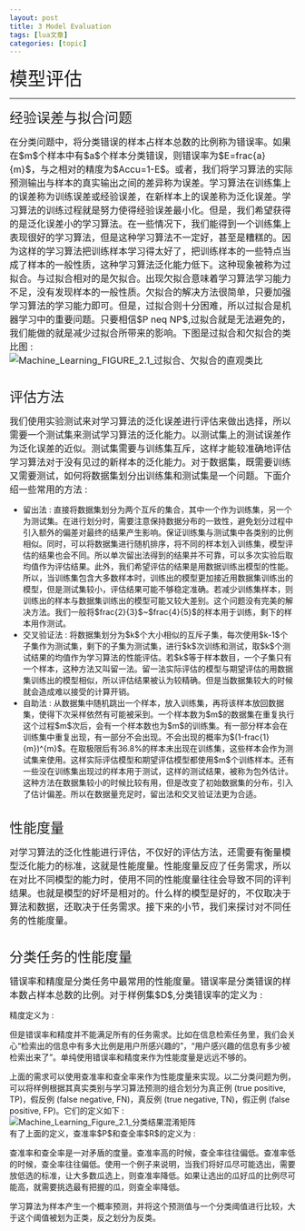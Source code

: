 ```yaml
---
layout: post
title: 3 Model Evaluation 
tags: [lua文章]
categories: [topic]
---
```

<p><font size="6">模型评估<br/></font></p>
<hr/>
<p><font size="5">经验误差与拟合问题</font></p>
<p><font size="3">在分类问题中，将分类错误的样本占样本总数的比例称为错误率。如果在$m$个样本中有$a$个样本分类错误，则错误率为$E=frac{a}{m}$，与之相对的精度为$Accu=1-E$。或者，我们将学习算法的实际预测输出与样本的真实输出之间的差异称为误差。学习算法在训练集上的误差称为训练误差或经验误差，在新样本上的误差称为泛化误差。学习算法的训练过程就是努力使得经验误差最小化。但是，我们希望获得的是泛化误差小的学习算法。在一些情况下，我们能得到一个训练集上表现很好的学习算法，但是这种学习算法不一定好，甚至是糟糕的。因为这样的学习算法把训练样本学习得太好了，把训练样本的一些特点当成了样本的一般性质，这种学习算法泛化能力低下。这种现象被称为过拟合。与过拟合相对的是欠拟合。出现欠拟合意味着学习算法学习能力不足，没有发现样本的一般性质。欠拟合的解决方法很简单，只要加强学习算法的学习能力即可。但是，过拟合则十分困难，所以过拟合是机器学习中的重要问题。只要相信$P neq NP$,过拟合就是无法避免的，我们能做的就是减少过拟合所带来的影响。下图是过拟合和欠拟合的类比图 :<br/><img src="https://winteryangwt-1256492362.cos.ap-chengdu.myqcloud.com/%E6%9C%BA%E5%99%A8%E5%AD%A6%E4%B9%A0/Machine_Learning_FIGURE_2.1_%E8%BF%87%E6%8B%9F%E5%90%88%E3%80%81%E6%AC%A0%E6%8B%9F%E5%90%88%E7%9A%84%E7%9B%B4%E8%A7%82%E7%B1%BB%E6%AF%94.png" alt="Machine_Learning_FIGURE_2.1_过拟合、欠拟合的直观类比"/><br/><br/></font></p>
<p><font size="5">评估方法</font></p>
<p><font size="3">我们使用实验测试来对学习算法的泛化误差进行评估来做出选择，所以需要一个测试集来测试学习算法的泛化能力。以测试集上的测试误差作为泛化误差的近似。测试集需要与训练集互斥，这样才能较准确地评估学习算法对于没有见过的新样本的泛化能力。对于数据集，既需要训练又需要测试，如何将数据集划分出训练集和测试集是一个问题。下面介绍一些常用的方法 : </font></p>
<ul>
<li>留出法 : 直接将数据集划分为两个互斥的集合，其中一个作为训练集，另一个为测试集。在进行划分时，需要注意保持数据分布的一致性，避免划分过程中引入额外的偏差对最终的结果产生影响。保证训练集与测试集中各类别的比例相似。同时，可以将数据集进行随机排序，将不同的样本划入训练集，模型评估的结果也会不同。所以单次留出法得到的结果并不可靠，可以多次实验后取均值作为评估结果。此外，我们希望评估的结果是用数据训练出模型的性能。所以，当训练集包含大多数样本时，训练出的模型更加接近用数据集训练出的模型，但是测试集较小，评估结果可能不够稳定准确。若减少训练集样本，则训练出的样本与数据集训练出的模型可能又较大差别。这个问题没有完美的解决方法。我们一般将$frac{2}{3}$~$frac{4}{5}$的样本用于训练，剩下的样本用作测试。</li>
<li>交叉验证法 : 将数据集划分为$k$个大小相似的互斥子集，每次使用$k-1$个子集作为测试集，剩下的子集为测试集，进行$k$次训练和测试，取$k$个测试结果的均值作为学习算法的性能评估。若$k$等于样本数目，一个子集只有一个样本，这种方法又叫留一法。留一法实际评估的模型与期望评估的用数据集训练出的模型相似，所以评估结果被认为较精确。但是当数据集较大的时候就会造成难以接受的计算开销。</li>
<li>自助法 : 从数据集中随机跳出一个样本，放入训练集，再将该样本放回数据集，使得下次采样依然有可能被采到。一个样本数为$m$的数据集在重复执行这个过程$m$次后，会有一个样本数也为$m$的训练集。有一部分样本会在训练集中重复出现，有一部分不会出现。不会出现的概率为$(1-frac{1}{m})^{m}$。在取极限后<script type="math/tex; mode=display">lim_{xrightarrow +infty} (1-frac{1}{m})^{m}=0.386</script>有36.8%的样本未出现在训练集，这些样本会作为测试集来使用。这样实际评估模型和期望评估模型都使用$m$个训练样本。还有一些没在训练集出现过的样本用于测试，这样的测试结果，被称为包外估计。这种方法在数据集较小的时候比较有用，但是改变了初始数据集的分布，引入了估计偏差。所以在数据量充足时，留出法和交叉验证法更为合适。<br/><br/></li>
</ul>
<p><font size="5">性能度量</font></p>
<p><font size="3">对学习算法的泛化性能进行评估，不仅好的评估方法，还需要有衡量模型泛化能力的标准，这就是性能度量。性能度量反应了任务需求，所以在对比不同模型的能力时，使用不同的性能度量往往会导致不同的评判结果。也就是模型的好坏是相对的。什么样的模型是好的，不仅取决于算法和数据，还取决于任务需求。接下来的小节，我们来探讨对不同任务的性能度量。<br/><br/></font></p>
<p><font size="5">分类任务的性能度量</font></p>
<p><font size="3">错误率和精度是分类任务中最常用的性能度量。错误率是分类错误的样本数占样本总数的比例。对于样例集$D$,分类错误率的定义为 : </font></p>
<script type="math/tex; mode=display">E(f,D)=frac{1}{m}sum^m_{t=1} mathbb{I}(f(x_i) neq y_i)</script><p>精度定义为 : </p>
<script type="math/tex; mode=display">acc(f,D)=1-E(f,D)</script><p>但是错误率和精度并不能满足所有的任务需求。比如在信息检索任务里，我们会关心“检索出的信息中有多大比例是用户所感兴趣的”，“用户感兴趣的信息有多少被检索出来了”。单纯使用错误率和精度来作为性能度量是远远不够的。</p>
<p>上面的需求可以使用查准率和查全率来作为性能度量来实现。以二分类问题为例，可以将样例根据其真实类别与学习算法预测的组合划分为真正例 (true positive, TP)，假反例 (false negative, FN)，真反例 (true negative, TN)，假正例 (false positive, FP)。它们的定义如下 :<br/><img src="https://winteryangwt-1256492362.cos.ap-chengdu.myqcloud.com/%E6%9C%BA%E5%99%A8%E5%AD%A6%E4%B9%A0/Machine_Learning_Figure_2.1_%E5%88%86%E7%B1%BB%E7%BB%93%E6%9E%9C%E6%B7%B7%E6%B7%86%E7%9F%A9%E9%98%B5.png" alt="Machine_Learning_Figure_2.1_分类结果混淆矩阵"/><br/>有了上面的定义，查准率$P$和查全率$R$的定义为 : </p>
<script type="math/tex; mode=display">P=frac{TP}{TP+FP}</script><script type="math/tex; mode=display">R=frac{TP}{TP+FN}</script><p>查准率和查全率是一对矛盾的度量。查准率高的时候，查全率往往偏低。查准率低的时候，查全率往往偏低。使用一个例子来说明，当我们将好瓜尽可能选出，需要放低选的标准，让大多数瓜选上，则查准率降低。如果让选出的瓜好瓜的比例尽可能高，就需要挑选最有把握的瓜，则查全率降低。</p>
<p>学习算法为样本产生一个概率预测，并将这个预测值与一个分类阈值进行比较，大于这个阈值被划为正类，反之划分为反类。</p>